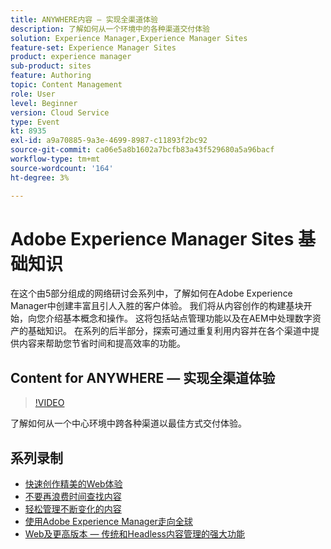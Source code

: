 ```yaml
---
title: ANYWHERE内容 — 实现全渠道体验
description: 了解如何从一个环境中的各种渠道交付体验
solution: Experience Manager,Experience Manager Sites
feature-set: Experience Manager Sites
product: experience manager
sub-product: sites
feature: Authoring
topic: Content Management
role: User
level: Beginner
version: Cloud Service
type: Event
kt: 8935
exl-id: a9a70885-9a3e-4699-8987-c11893f2bc92
source-git-commit: ca06e5a8b1602a7bcfb83a43f529680a5a96bacf
workflow-type: tm+mt
source-wordcount: '164'
ht-degree: 3%

---
```


# Adobe Experience Manager Sites 基础知识

在这个由5部分组成的网络研讨会系列中，了解如何在Adobe Experience Manager中创建丰富且引人入胜的客户体验。 我们将从内容创作的构建基块开始，向您介绍基本概念和操作。 这将包括站点管理功能以及在AEM中处理数字资产的基础知识。 在系列的后半部分，探索可通过重复利用内容并在各个渠道中提供内容来帮助您节省时间和提高效率的功能。

## Content for ANYWHERE — 实现全渠道体验

>[!VIDEO](https://video.tv.adobe.com/v/336982/?quality=12&learn=on&hidetitle=true)

了解如何从一个中心环境中跨各种渠道以最佳方式交付体验。

## 系列录制

* [快速创作精美的Web体验](authoring-fundamentals.md)
* [不要再浪费时间查找内容](media-library-administration.md)
* [轻松管理不断变化的内容](collaboration-tools.md)
* [使用Adobe Experience Manager走向全球](multi-site-management-web-translation.md)
* [Web及更高版本 — 传统和Headless内容管理的强大功能](traditional-headless-content-management.md)

